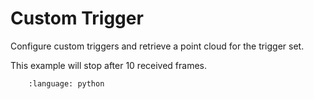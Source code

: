 # Custom Trigger

Configure custom triggers and retrieve a point cloud for the trigger set.

This example will stop after 10 received frames.

```.. literalinclude:: custom_trigger.py
    :language: python
```
